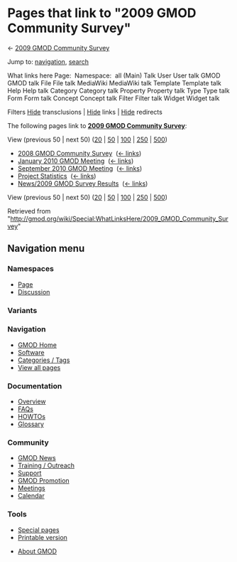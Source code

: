 <div id="mw-page-base" class="noprint">

</div>

<div id="mw-head-base" class="noprint">

</div>

<div id="content" class="mw-body" role="main">

<span id="top"></span>

<div id="mw-js-message" style="display:none;">

</div>



# <span dir="auto">Pages that link to "2009 GMOD Community Survey"</span>

<div id="bodyContent">

<div id="contentSub">

← [2009 GMOD Community
Survey](/wiki/2009_GMOD_Community_Survey "2009 GMOD Community Survey")

</div>

<div id="jump-to-nav" class="mw-jump">

Jump to: [navigation](#mw-navigation), [search](#p-search)

</div>

<div id="mw-content-text">

What links here Page:  Namespace:  all (Main) Talk User User talk GMOD
GMOD talk File File talk MediaWiki MediaWiki talk Template Template talk
Help Help talk Category Category talk Property Property talk Type Type
talk Form Form talk Concept Concept talk Filter Filter talk Widget
Widget talk

Filters
[Hide](/mediawiki/index.php?title=Special:WhatLinksHere/2009_GMOD_Community_Survey&hidetrans=1 "Special:WhatLinksHere/2009 GMOD Community Survey")
transclusions \|
[Hide](/mediawiki/index.php?title=Special:WhatLinksHere/2009_GMOD_Community_Survey&hidelinks=1 "Special:WhatLinksHere/2009 GMOD Community Survey")
links \|
[Hide](/mediawiki/index.php?title=Special:WhatLinksHere/2009_GMOD_Community_Survey&hideredirs=1 "Special:WhatLinksHere/2009 GMOD Community Survey")
redirects

The following pages link to **[2009 GMOD Community
Survey](/wiki/2009_GMOD_Community_Survey "2009 GMOD Community Survey")**:

View (previous 50 \| next 50)
([20](/mediawiki/index.php?title=Special:WhatLinksHere/2009_GMOD_Community_Survey&limit=20 "Special:WhatLinksHere/2009 GMOD Community Survey")
\|
[50](/mediawiki/index.php?title=Special:WhatLinksHere/2009_GMOD_Community_Survey&limit=50 "Special:WhatLinksHere/2009 GMOD Community Survey")
\|
[100](/mediawiki/index.php?title=Special:WhatLinksHere/2009_GMOD_Community_Survey&limit=100 "Special:WhatLinksHere/2009 GMOD Community Survey")
\|
[250](/mediawiki/index.php?title=Special:WhatLinksHere/2009_GMOD_Community_Survey&limit=250 "Special:WhatLinksHere/2009 GMOD Community Survey")
\|
[500](/mediawiki/index.php?title=Special:WhatLinksHere/2009_GMOD_Community_Survey&limit=500 "Special:WhatLinksHere/2009 GMOD Community Survey"))

- [2008 GMOD Community
  Survey](/wiki/2008_GMOD_Community_Survey "2008 GMOD Community Survey")
  ‎ <span class="mw-whatlinkshere-tools">([←
  links](/mediawiki/index.php?title=Special:WhatLinksHere&target=2008+GMOD+Community+Survey "Special:WhatLinksHere"))</span>
- [January 2010 GMOD
  Meeting](/wiki/January_2010_GMOD_Meeting "January 2010 GMOD Meeting") ‎
  <span class="mw-whatlinkshere-tools">([←
  links](/mediawiki/index.php?title=Special:WhatLinksHere&target=January+2010+GMOD+Meeting "Special:WhatLinksHere"))</span>
- [September 2010 GMOD
  Meeting](/wiki/September_2010_GMOD_Meeting "September 2010 GMOD Meeting")
  ‎ <span class="mw-whatlinkshere-tools">([←
  links](/mediawiki/index.php?title=Special:WhatLinksHere&target=September+2010+GMOD+Meeting "Special:WhatLinksHere"))</span>
- [Project Statistics](/wiki/Project_Statistics "Project Statistics") ‎
  <span class="mw-whatlinkshere-tools">([←
  links](/mediawiki/index.php?title=Special:WhatLinksHere&target=Project+Statistics "Special:WhatLinksHere"))</span>
- [News/2009 GMOD Survey
  Results](/wiki/News/2009_GMOD_Survey_Results "News/2009 GMOD Survey Results")
  ‎ <span class="mw-whatlinkshere-tools">([←
  links](/mediawiki/index.php?title=Special:WhatLinksHere&target=News%2F2009+GMOD+Survey+Results "Special:WhatLinksHere"))</span>

View (previous 50 \| next 50)
([20](/mediawiki/index.php?title=Special:WhatLinksHere/2009_GMOD_Community_Survey&limit=20 "Special:WhatLinksHere/2009 GMOD Community Survey")
\|
[50](/mediawiki/index.php?title=Special:WhatLinksHere/2009_GMOD_Community_Survey&limit=50 "Special:WhatLinksHere/2009 GMOD Community Survey")
\|
[100](/mediawiki/index.php?title=Special:WhatLinksHere/2009_GMOD_Community_Survey&limit=100 "Special:WhatLinksHere/2009 GMOD Community Survey")
\|
[250](/mediawiki/index.php?title=Special:WhatLinksHere/2009_GMOD_Community_Survey&limit=250 "Special:WhatLinksHere/2009 GMOD Community Survey")
\|
[500](/mediawiki/index.php?title=Special:WhatLinksHere/2009_GMOD_Community_Survey&limit=500 "Special:WhatLinksHere/2009 GMOD Community Survey"))

</div>

<div class="printfooter">

Retrieved from
"<http://gmod.org/wiki/Special:WhatLinksHere/2009_GMOD_Community_Survey>"

</div>

<div id="catlinks" class="catlinks catlinks-allhidden">

</div>

<div class="visualClear">

</div>

</div>

</div>

<div id="mw-navigation">

## Navigation menu

<div id="mw-head">



<div id="left-navigation">

<div id="p-namespaces" class="vectorTabs" role="navigation"
aria-labelledby="p-namespaces-label">

### Namespaces

- <span id="ca-nstab-main"><a href="/wiki/2009_GMOD_Community_Survey" accesskey="c"
  title="View the content page [c]">Page</a></span>
- <span id="ca-talk"><a
  href="/mediawiki/index.php?title=Talk:2009_GMOD_Community_Survey&amp;action=edit&amp;redlink=1"
  accesskey="t"
  title="Discussion about the content page [t]">Discussion</a></span>

</div>

<div id="p-variants" class="vectorMenu emptyPortlet" role="navigation"
aria-labelledby="p-variants-label">

### 

### Variants[](#)

<div class="menu">

</div>

</div>

</div>

<div id="right-navigation">





</div>



</div>

</div>

</div>

<div id="mw-panel">

<div id="p-logo" role="banner">

<a href="/wiki/Main_Page"
style="background-image: url(http://gmod.org/images/GMOD-cogs.png);"
title="Visit the main page"></a>

</div>

<div id="p-Navigation" class="portal" role="navigation"
aria-labelledby="p-Navigation-label">

### Navigation

<div class="body">

- <span id="n-GMOD-Home">[GMOD Home](/wiki/Main_Page)</span>
- <span id="n-Software">[Software](/wiki/GMOD_Components)</span>
- <span id="n-Categories-.2F-Tags">[Categories /
  Tags](/wiki/Categories)</span>
- <span id="n-View-all-pages">[View all
  pages](/wiki/Special:AllPages)</span>

</div>

</div>

<div id="p-Documentation" class="portal" role="navigation"
aria-labelledby="p-Documentation-label">

### Documentation

<div class="body">

- <span id="n-Overview">[Overview](/wiki/Overview)</span>
- <span id="n-FAQs">[FAQs](/wiki/Category:FAQ)</span>
- <span id="n-HOWTOs">[HOWTOs](/wiki/Category:HOWTO)</span>
- <span id="n-Glossary">[Glossary](/wiki/Glossary)</span>

</div>

</div>

<div id="p-Community" class="portal" role="navigation"
aria-labelledby="p-Community-label">

### Community

<div class="body">

- <span id="n-GMOD-News">[GMOD News](/wiki/GMOD_News)</span>
- <span id="n-Training-.2F-Outreach">[Training /
  Outreach](/wiki/Training_and_Outreach)</span>
- <span id="n-Support">[Support](/wiki/Support)</span>
- <span id="n-GMOD-Promotion">[GMOD
  Promotion](/wiki/GMOD_Promotion)</span>
- <span id="n-Meetings">[Meetings](/wiki/Meetings)</span>
- <span id="n-Calendar">[Calendar](/wiki/Calendar)</span>

</div>

</div>

<div id="p-tb" class="portal" role="navigation"
aria-labelledby="p-tb-label">

### Tools

<div class="body">

- <span id="t-specialpages"><a href="/wiki/Special:SpecialPages" accesskey="q"
  title="A list of all special pages [q]">Special pages</a></span>
- <span id="t-print"><a
  href="/mediawiki/index.php?title=Special:WhatLinksHere/2009_GMOD_Community_Survey&amp;printable=yes"
  rel="alternate" accesskey="p"
  title="Printable version of this page [p]">Printable version</a></span>

</div>

</div>

</div>

</div>

<div id="footer" role="contentinfo">

- <span id="footer-places-about">[About
  GMOD](/wiki/GMOD:About "GMOD:About")</span>

<!-- -->






</div>
